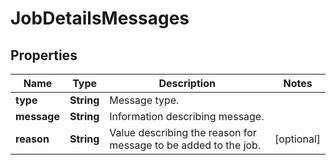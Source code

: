 

# JobDetailsMessages

## Properties

Name | Type | Description | Notes
------------ | ------------- | ------------- | -------------
**type** | **String** | Message type. | 
**message** | **String** | Information describing message. | 
**reason** | **String** | Value describing the reason for message to be added to the job. |  [optional]



